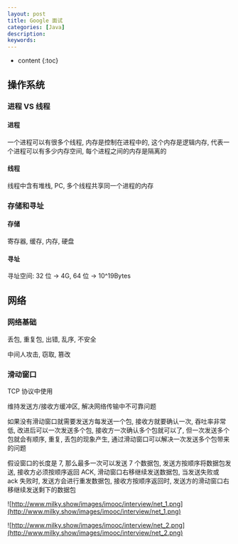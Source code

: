 ```yaml
---
layout: post
title: Google 面试
categories: [Java]
description: 
keywords: 
---
```


* content
{:toc}


## 操作系统

### 进程 VS 线程

#### 进程

一个进程可以有很多个线程, 内存是控制在进程中的, 这个内存是逻辑内存, 代表一个进程可以有多少内存空间, 每个进程之间的内存是隔离的

#### 线程

线程中含有堆栈, PC, 多个线程共享同一个进程的内存



### 存储和寻址

#### 存储

寄存器, 缓存, 内存, 硬盘

#### 寻址

寻址空间: 32 位 -> 4G, 64 位 -> 10^19Bytes



## 网络

### 网络基础

丢包, 重复包, 出错, 乱序, 不安全

中间人攻击, 窃取, 篡改

### 滑动窗口

TCP 协议中使用

维持发送方/接收方缓冲区, 解决网络传输中不可靠问题

如果没有滑动窗口就需要发送方每发送一个包, 接收方就要确认一次, 吞吐率非常低, 改进后可以一次发送多个包, 接收方一次确认多个包就可以了, 但一次发送多个包就会有顺序, 重复, 丢包的现象产生, 通过滑动窗口可以解决一次发送多个包带来的问题

假设窗口的长度是 7, 那么最多一次可以发送 7 个数据包, 发送方按顺序将数据包发送, 接收方必须按顺序返回 ACK, 滑动窗口右移继续发送数据包, 当发送失败或 ack 失败时, 发送方会进行重发数据包, 接收方按顺序返回时, 发送方的滑动窗口右移继续发送剩下的数据包

![http://www.milky.show/images/imooc/interview/net_1.png](http://www.milky.show/images/imooc/interview/net_1.png)

![http://www.milky.show/images/imooc/interview/net_2.png](http://www.milky.show/images/imooc/interview/net_2.png)